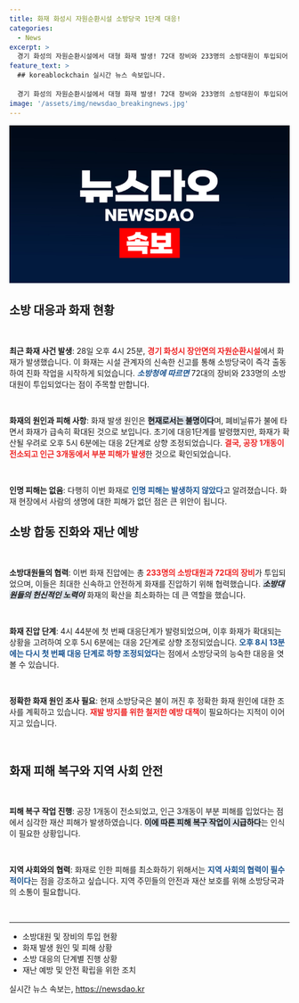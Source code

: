 ```yaml
---
title: 화재 화성시 자원순환시설 소방당국 1단계 대응!
categories:
  - News
excerpt: >
  경기 화성의 자원순환시설에서 대형 화재 발생! 72대 장비와 233명의 소방대원이 투입되어 진화 작전 중. 인명피해는 없지만, 공장 1동이 전소되고 인근 3곳도 피해. 화재 원인究明이 시급하다!
feature_text: >
  ## koreablockchain 실시간 뉴스 속보입니다.

  경기 화성의 자원순환시설에서 대형 화재 발생! 72대 장비와 233명의 소방대원이 투입되어 진화 작전 중. 인명피해는 없지만, 공장 1동이 전소되고 인근 3곳도 피해. 화재 원인究明이 시급하다!
image: '/assets/img/newsdao_breakingnews.jpg'
---
```


<p><img src="/assets/img/newsdao_breakingnews.jpg" alt="koreablockchain 속보" /></p>

<h2 data-ke-size="size26">소방 대응과 화재 현황</h2>

<p data-ke-size="size16">&nbsp;</p>

<p><strong>최근 화재 사건 발생</strong>: 28일 오후 4시 25분, <b><span style="color: #ee2323;">경기 화성시 장안면의 자원순환시설</span></b>에서 화재가 발생했습니다. 이 화재는 시설 관계자의 신속한 신고를 통해 소방당국이 즉각 출동하여 진화 작업을 시작하게 되었습니다. <em><b><span style="color: #1a5490;">소방청에 따르면</span></b></em> 72대의 장비와 233명의 소방대원이 투입되었다는 점이 주목할 만합니다.  </p>

<p data-ke-size="size16">&nbsp;</p>

<p><strong>화재의 원인과 피해 사항</strong>: 화재 발생 원인은 <b><span style="background-color: #21538527;">현재로서는 불명이다</span></b>며, 폐비닐류가 불에 타면서 화재가 급속히 확대된 것으로 보입니다. 초기에 대응1단계를 발령했지만, 화재가 확산될 우려로 오후 5시 6분에는 대응 2단계로 상향 조정되었습니다. <b><span style="color: #ee2323;">결국, 공장 1개동이 전소되고 인근 3개동에서 부분 피해가 발생</span></b>한 것으로 확인되었습니다. </p>

<p data-ke-size="size16">&nbsp;</p>

<p><strong>인명 피해는 없음</strong>: 다행히 이번 화재로 <b><span style="color: #1a5490;">인명 피해는 발생하지 않았다</span></b>고 알려졌습니다. 화재 현장에서 사람의 생명에 대한 피해가 없던 점은 큰 위안이 됩니다.  </p>

<h2 data-ke-size="size26">소방 합동 진화와 재난 예방</h2>

<p data-ke-size="size16">&nbsp;</p>

<p><strong>소방대원들의 협력</strong>: 이번 화재 진압에는 총 <b><span style="color: #ee2323;">233명의 소방대원과 72대의 장비</span></b>가 투입되었으며, 이들은 최대한 신속하고 안전하게 화재를 진압하기 위해 협력했습니다. <em><b><span style="background-color: #21538527;">소방대원들의 헌신적인 노력이</span></b></em> 화재의 확산을 최소화하는 데 큰 역할을 했습니다.  </p>

<p data-ke-size="size16">&nbsp;</p>

<p><strong>화재 진압 단계</strong>: 4시 44분에 첫 번째 대응단계가 발령되었으며, 이후 화재가 확대되는 상황을 고려하여 오후 5시 6분에는 대응 2단계로 상향 조정되었습니다. <b><span style="color: #1a5490;">오후 8시 13분에는 다시 첫 번째 대응 단계로 하향 조정되었다</span></b>는 점에서 소방당국의 능숙한 대응을 엿볼 수 있습니다.</p>

<p data-ke-size="size16">&nbsp;</p>

<p><strong>정확한 화재 원인 조사 필요</strong>: 현재 소방당국은 불이 꺼진 후 정확한 화재 원인에 대한 조사를 계획하고 있습니다. <b><span style="color: #ee2323;">재발 방지를 위한 철저한 예방 대책</span></b>이 필요하다는 지적이 이어지고 있습니다.  </p>

<p data-ke-size="size16">&nbsp;</p>

<h2 data-ke-size="size26">화재 피해 복구와 지역 사회 안전</h2>

<p data-ke-size="size16">&nbsp;</p>

<p><strong>피해 복구 작업 진행</strong>: 공장 1개동이 전소되었고, 인근 3개동이 부분 피해를 입었다는 점에서 심각한 재산 피해가 발생하였습니다. <b><span style="background-color: #21538527;">이에 따른 피해 복구 작업이 시급하다</span></b>는 인식이 필요한 상황입니다. </p>

<p data-ke-size="size16">&nbsp;</p>

<p><strong>지역 사회와의 협력</strong>: 화재로 인한 피해를 최소화하기 위해서는 <b><span style="color: #1a5490;">지역 사회의 협력이 필수적이다</span></b>는 점을 강조하고 싶습니다. 지역 주민들의 안전과 재산 보호를 위해 소방당국과의 소통이 필요합니다.</p>

<p data-ke-size="size16">&nbsp;</p>

<hr>

<ul>
    <li>소방대원 및 장비의 투입 현황</li>
    <li>화재 발생 원인 및 피해 상황</li>
    <li>소방 대응의 단계별 진행 상황</li>
    <li>재난 예방 및 안전 확립을 위한 조치</li>
</ul>

<p data-ke-size="size16"></p>
실시간 뉴스 속보는, <a href="https://newsdao.kr" rel="dofollow">https://newsdao.kr</a>


